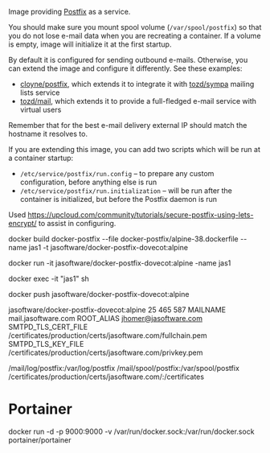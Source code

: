 Image providing [Postfix](http://www.postfix.org/) as a service.

You should make sure you mount spool volume (`/var/spool/postfix`) so that you do not
lose e-mail data when you are recreating a container. If a volume is empty, image
will initialize it at the first startup.

By default it is configured for sending outbound e-mails. Otherwise, you can extend
the image and configure it differently. See these examples:
 * [cloyne/postfix](https://github.com/cloyne/docker-postfix), which extends it to integrate
   it with [tozd/sympa](https://github.com/tozd/docker-sympa) mailing lists service
 * [tozd/mail](https://github.com/tozd/docker-mail), which extends it to provide a full-fledged
   e-mail service with virtual users

Remember that for the best e-mail delivery external IP should match the hostname it resolves to.

If you are extending this image, you can add two scripts which will be run at a container startup:
 * `/etc/service/postfix/run.config` – to prepare any custom configuration, before anything else is run
 * `/etc/service/postfix/run.initialization` – will be run after the container is initialized, but before the
   Postfix daemon is run

Used https://upcloud.com/community/tutorials/secure-postfix-using-lets-encrypt/ to assist in configuring.


docker build docker-postfix --file docker-postfix/alpine-38.dockerfile  --name jas1 -t jasoftware/docker-postfix-dovecot:alpine

docker run -it jasoftware/docker-postfix-dovecot:alpine -name jas1

docker exec -it "jas1" sh

docker push jasoftware/docker-postfix-dovecot:alpine


jasoftware/docker-postfix-dovecot:alpine
25 465 587
MAILNAME mail.jasoftware.com
ROOT_ALIAS jhomer@jasoftware.com
SMTPD_TLS_CERT_FILE /certificates/production/certs/jasoftware.com/fullchain.pem
SMTPD_TLS_KEY_FILE /certificates/production/certs/jasoftware.com/privkey.pem

/mail/log/postfix:/var/log/postfix
/mail/spool/postfix:/var/spool/postfix
/certificates/production/certs/jasoftware.com/:/certificates

# Portainer 

docker run -d -p 9000:9000 -v /var/run/docker.sock:/var/run/docker.sock portainer/portainer